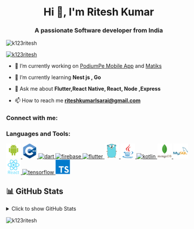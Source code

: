 <h1 align="center">Hi 👋, I'm Ritesh Kumar</h1>
<h3 align="center">A passionate Software developer from India</h3>

<p align="left"> <img src="https://komarev.com/ghpvc/?username=k123ritesh&label=Profile%20views&color=0e75b6&style=flat" alt="k123ritesh" /> </p>

<p align="left"> <a href="https://github.com/ryo-ma/github-profile-trophy"><img src="https://github-profile-trophy.vercel.app/?username=k123ritesh" alt="k123ritesh" /></a> </p>

- 🔭 I’m currently working on [PodiumPe Mobile App](https://apps.apple.com/in/app/podiumpe-fantasy-motorsports/id6478319821) and [Matiks](https://matiks.com)

- 🌱 I’m currently learning **Nest js , Go** 

- 💬 Ask me about **Flutter,React Native, React, Node ,Express**

- 📫 How to reach me **riteshkumarlsarai@gmail.com**

<h3 align="left">Connect with me:</h3>
<p align="left">
</p>

<h3 align="left">Languages and Tools:</h3>
<p align="left"> <a href="https://developer.android.com" target="_blank" rel="noreferrer"> <img src="https://raw.githubusercontent.com/devicons/devicon/master/icons/android/android-original-wordmark.svg" alt="android" width="40" height="40"/> </a> <a href="https://www.w3schools.com/cpp/" target="_blank" rel="noreferrer"> <img src="https://raw.githubusercontent.com/devicons/devicon/master/icons/cplusplus/cplusplus-original.svg" alt="cplusplus" width="40" height="40"/> </a> <a href="https://dart.dev" target="_blank" rel="noreferrer"> <img src="https://www.vectorlogo.zone/logos/dartlang/dartlang-icon.svg" alt="dart" width="40" height="40"/> </a> <a href="https://firebase.google.com/" target="_blank" rel="noreferrer"> <img src="https://www.vectorlogo.zone/logos/firebase/firebase-icon.svg" alt="firebase" width="40" height="40"/> </a> <a href="https://flutter.dev" target="_blank" rel="noreferrer"> <img src="https://www.vectorlogo.zone/logos/flutterio/flutterio-icon.svg" alt="flutter" width="40" height="40"/> </a> <a href="https://golang.org" target="_blank" rel="noreferrer"> <img src="https://raw.githubusercontent.com/devicons/devicon/master/icons/go/go-original.svg" alt="go" width="40" height="40"/> </a> <a href="https://www.java.com" target="_blank" rel="noreferrer"> <img src="https://raw.githubusercontent.com/devicons/devicon/master/icons/java/java-original.svg" alt="java" width="40" height="40"/> </a> <a href="https://kotlinlang.org" target="_blank" rel="noreferrer"> <img src="https://www.vectorlogo.zone/logos/kotlinlang/kotlinlang-icon.svg" alt="kotlin" width="40" height="40"/> </a> <a href="https://www.mongodb.com/" target="_blank" rel="noreferrer"> <img src="https://raw.githubusercontent.com/devicons/devicon/master/icons/mongodb/mongodb-original-wordmark.svg" alt="mongodb" width="40" height="40"/> </a> <a href="https://www.mysql.com/" target="_blank" rel="noreferrer"> <img src="https://raw.githubusercontent.com/devicons/devicon/master/icons/mysql/mysql-original-wordmark.svg" alt="mysql" width="40" height="40"/> </a> <a href="https://reactjs.org/" target="_blank" rel="noreferrer"> <img src="https://raw.githubusercontent.com/devicons/devicon/master/icons/react/react-original-wordmark.svg" alt="react" width="40" height="40"/> </a> <a href="https://www.tensorflow.org" target="_blank" rel="noreferrer"> <img src="https://www.vectorlogo.zone/logos/tensorflow/tensorflow-icon.svg" alt="tensorflow" width="40" height="40"/> </a> <a href="https://www.typescriptlang.org/" target="_blank" rel="noreferrer"> <img src="https://raw.githubusercontent.com/devicons/devicon/master/icons/typescript/typescript-original.svg" alt="typescript" width="40" height="40"/> </a> </p>

## 📊 GitHub Stats

<details>
  <summary>Click to show GitHub Stats</summary>

  <br>

  <img src="https://github-readme-stats.vercel.app/api/top-langs?username=k123ritesh&show_icons=true&locale=en&layout=compact" alt="Top Langs" />

  <img src="https://github-readme-stats.vercel.app/api?username=rajan-shubham&show_icons=true&locale=en" alt="GitHub Stats" />

  <img src="https://github-readme-streak-stats.herokuapp.com/?user=rajan-shubham" alt="Streak Stats" />

</details>


<p><img align="center" src="https://github-readme-streak-stats.herokuapp.com/?user=k123ritesh&" alt="k123ritesh" /></p>
